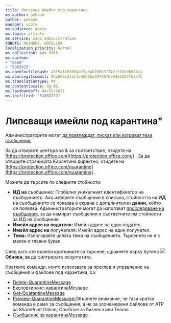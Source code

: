 ```yaml
---
title: Липсващи имейли под карантина
ms.author: pebaum
author: pebaum
manager: scotv
ms.audience: Admin
ms.topic: article
ms.service: o365-administration
ROBOTS: NOINDEX, NOFOLLOW
localization_priority: Normal
ms.collection: Adm_O365
ms.custom:
- "5668"
- "9002625"
ms.openlocfilehash: 43f9a1f03084bf9adab706b3f77eff1d1db888ca
ms.sourcegitcommit: 8bc60ec34bc1e40685e3976576e04a2623f63a7c
ms.translationtype: MT
ms.contentlocale: bg-BG
ms.lasthandoff: 04/15/2021
ms.locfileid: "51831723"
---
```

# <a name="missing-emails-in-quarantine"></a>Липсващи имейли под карантина"

Администраторите могат [да преглеждат, пускат или изтриват тези съобщения.](https://docs.microsoft.com/microsoft-365/security/office-365-security/manage-quarantined-messages-and-files?view=o365-worldwide)

За да отворите центъра за & за съответствие, отидете на [https://protection.office.com](https://protection.office.com/) . За да отворите страницата Карантина директно, отидете на [https://protection.office.com/quarantine](https://protection.office.com/quarantine) .  

Можете да търсите по следните стойности:  

- **ИД на** съобщение: Глобално уникалният идентификатор на съобщението. Ако изберете съобщение в списъка, стойността на  **ИД**  на съобщението се показва в екрана с допълнителни  **данни,**  който се появява. Администраторите могат да използват [проследяване на съобщения,](https://docs.microsoft.com/microsoft-365/security/office-365-security/message-trace-scc?view=o365-worldwide) за да намират съобщения и съответните им стойности за ИД на съобщение.
- **Имейл адрес на подателя:** Имейл адрес на един подател.
- **Имейл адрес на** получателя: Имейл адрес на един получател.
- **Тема:** Използвайте цялата тема на съобщението. Търсенето не е с малки и главни букви.

След като сте въвели критериите за търсене, щракнете върху бутона ![ ](https://docs.microsoft.com/microsoft-365/media/scc-quarantine-refresh.png?view=o365-worldwide) **Обнови, за** да филтрирате резултатите.  

Кратките команди, които използвате за преглед и управление на съобщения и файлове под карантина, са:
- [Delete-QuarantineMessage](https://docs.microsoft.com/powershell/module/exchange/delete-quarantinemessage)
- [Експортиране-карантинаMessage](https://docs.microsoft.com/powershell/module/exchange/export-quarantinemessage)
- [Get-QuarantineMessage](https://docs.microsoft.com/powershell/module/exchange/get-quarantinemessage)
- [Preview-QuarantineMessage:](https://docs.microsoft.com/powershell/module/exchange/preview-quarantinemessage)Обърнете внимание, че тази кратка команда е само за съобщения, а не за злонамерени файлове от ATP за SharePoint Online, OneDrive за бизнеса или Teams.
- [Съобщение за карантинаMessage](https://docs.microsoft.com/powershell/module/exchange/release-quarantinemessage)